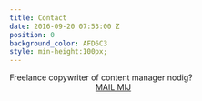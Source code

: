 ```yaml
---
title: Contact
date: 2016-09-20 07:53:00 Z
position: 0
background_color: AFD6C3
style: min-height:100px;
---
```


Freelance copywriter of content manager nodig? <a href="#" class="btn btn-primary btn-lg mailto" style="margin-left:30%">MAIL MIJ</a>